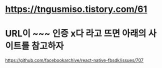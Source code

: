 #  https://tngusmiso.tistory.com/61
# URL이 ~~~ 인증 x다 라고 뜨면 아래의 사이트를 참고하자
https://github.com/facebookarchive/react-native-fbsdk/issues/707
